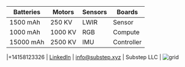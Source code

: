 |**Batteries**| **Motors** | **Sensors** | **Boards**|
|--|--|--|--|
|1500 mAh| 250 KV|LWIR |Sensor|
| 1000  mAh| 1000 KV|RGB|Compute|
|15000 mAh| 2500 KV|IMU|Controller|


|\+14158123326 | [LinkedIn](https://linkedin.com/company/substep)  | info@substep.xyz | Substep LLC |
![grid](https://img.freepik.com/free-vector/dark-background-with-purple-squares_1053-430.jpg)


